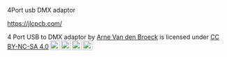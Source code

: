 4Port usb DMX adaptor



https://jlcpcb.com/

<p xmlns:dct="http://purl.org/dc/terms/" xmlns:cc="http://creativecommons.org/ns#" class="license-text"><span rel="dct:title">4 Port USB to DMX adaptor</span> by <a rel="cc:attributionURL dct:creator" property="cc:attributionName" href="www.nortle.be">Arne Van den Broeck</a> is licensed under <a rel="license" href="https://creativecommons.org/licenses/by-nc-sa/4.0">CC BY-NC-SA 4.0<img style="height:22px!important;margin-left:3px;vertical-align:text-bottom;" src="https://mirrors.creativecommons.org/presskit/icons/cc.svg?ref=chooser-v1" /><img style="height:22px!important;margin-left:3px;vertical-align:text-bottom;" src="https://mirrors.creativecommons.org/presskit/icons/by.svg?ref=chooser-v1" /><img style="height:22px!important;margin-left:3px;vertical-align:text-bottom;" src="https://mirrors.creativecommons.org/presskit/icons/nc.svg?ref=chooser-v1" /><img style="height:22px!important;margin-left:3px;vertical-align:text-bottom;" src="https://mirrors.creativecommons.org/presskit/icons/sa.svg?ref=chooser-v1" /></a></p>
